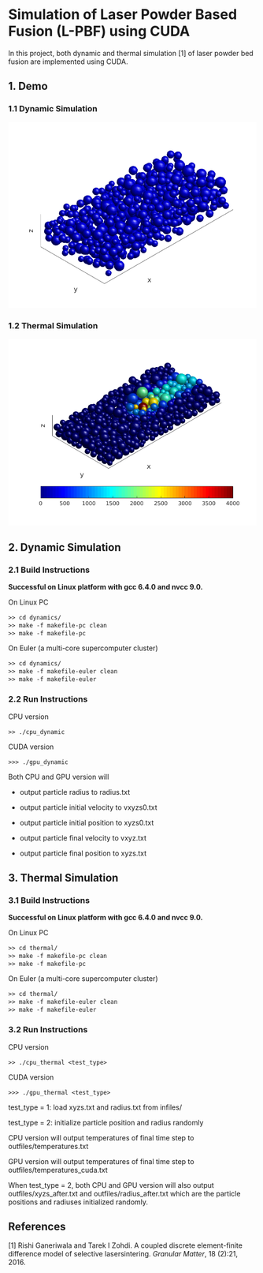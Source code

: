 # Simulation of Laser Powder Based Fusion (L-PBF) using CUDA
In this project, both dynamic and thermal simulation [1] of laser powder bed fusion are implemented using CUDA. 

## 1. Demo
### 1.1 Dynamic Simulation
[![Dynamic Simulation](animation/dynamics/image001.png)](https://youtu.be/yeNoQOOabVg)
### 1.2 Thermal Simulation
[![Thermal Simulation](animation/thermal/image00025.png)](https://youtu.be/KLpTbSgZREE)
## 2. Dynamic Simulation
### 2.1 Build Instructions

**Successful on Linux platform with gcc 6.4.0 and nvcc 9.0.**

On Linux PC

```
>> cd dynamics/
>> make -f makefile-pc clean
>> make -f makefile-pc
```
On Euler (a multi-core supercomputer cluster)

```
>> cd dynamics/
>> make -f makefile-euler clean
>> make -f makefile-euler
```
### 2.2 Run Instructions
CPU version
```
>> ./cpu_dynamic
```
CUDA version
```
>>> ./gpu_dynamic
```

Both CPU and GPU version will 

* output particle radius to radius.txt

* output particle initial velocity to vxyzs0.txt

* output particle initial position to xyzs0.txt

* output particle final velocity to vxyz.txt

* output particle final position to xyzs.txt

## 3. Thermal Simulation
### 3.1 Build Instructions

**Successful on Linux platform with gcc 6.4.0 and nvcc 9.0.**

On Linux PC

```
>> cd thermal/
>> make -f makefile-pc clean
>> make -f makefile-pc

```
On Euler (a multi-core supercomputer cluster)

```
>> cd thermal/
>> make -f makefile-euler clean
>> make -f makefile-euler
```
### 3.2 Run Instructions
CPU version
```
>> ./cpu_thermal <test_type>
```
CUDA version
```
>>> ./gpu_thermal <test_type>
```
test_type = 1: load xyzs.txt and radius.txt from infiles/

test_type = 2: initialize particle position and radius randomly

CPU version will output temperatures of final time step to outfiles/temperatures.txt

GPU version will output temperatures of final time step to outfiles/temperatures_cuda.txt

When test_type = 2, both CPU and GPU version will also output outfiles/xyzs_after.txt and outfiles/radius_after.txt which are the particle positions and radiuses initialized randomly. 

## References
[1] Rishi Ganeriwala and Tarek I Zohdi.  A coupled discrete element-finite difference model of selective lasersintering. *Granular Matter*, 18 (2):21, 2016. 